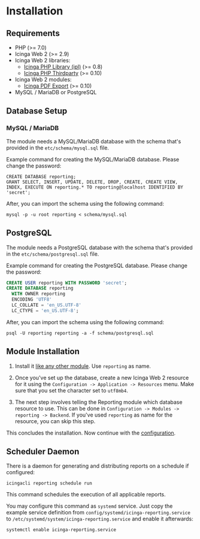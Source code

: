 # Installation

## Requirements

* PHP (>= 7.0)
* Icinga Web 2 (>= 2.9)
* Icinga Web 2 libraries:
  * [Icinga PHP Library (ipl)](https://github.com/Icinga/icinga-php-library) (>= 0.8)
  * [Icinga PHP Thirdparty](https://github.com/Icinga/icinga-php-thirdparty) (>= 0.10)
* Icinga Web 2 modules:
  * [Icinga PDF Export](https://github.com/Icinga/icingaweb2-module-pdfexport) (>= 0.10)
* MySQL / MariaDB or PostgreSQL

## Database Setup

### MySQL / MariaDB

The module needs a MySQL/MariaDB database with the schema that's provided in the `etc/schema/mysql.sql` file.

Example command for creating the MySQL/MariaDB database. Please change the password:

```
CREATE DATABASE reporting;
GRANT SELECT, INSERT, UPDATE, DELETE, DROP, CREATE, CREATE VIEW, INDEX, EXECUTE ON reporting.* TO reporting@localhost IDENTIFIED BY 'secret';
```

After, you can import the schema using the following command:

```
mysql -p -u root reporting < schema/mysql.sql
```

## PostgreSQL

The module needs a PostgreSQL database with the schema that's provided in the `etc/schema/postgresql.sql` file.

Example command for creating the PostgreSQL database. Please change the password:

```sql
CREATE USER reporting WITH PASSWORD 'secret';
CREATE DATABASE reporting
  WITH OWNER reporting
  ENCODING 'UTF8'
  LC_COLLATE = 'en_US.UTF-8'
  LC_CTYPE = 'en_US.UTF-8';
```

After, you can import the schema using the following command:

```
psql -U reporting reporting -a -f schema/postgresql.sql
```

## Module Installation

1. Install it [like any other module](https://icinga.com/docs/icinga-web-2/latest/doc/08-Modules/#installation).
Use `reporting` as name.

2. Once you've set up the database, create a new Icinga Web 2 resource for it using the
`Configuration -> Application -> Resources` menu. Make sure that you set the character set to `utf8mb4`.

3. The next step involves telling the Reporting module which database resource to use. This can be done in
`Configuration -> Modules -> reporting -> Backend`. If you've used `reporting` as name for the resource,
you can skip this step.

This concludes the installation. Now continue with the [configuration](03-Configuration.md).

## Scheduler Daemon

There is a daemon for generating and distributing reports on a schedule if configured:

```
icingacli reporting schedule run
```

This command schedules the execution of all applicable reports.

You may configure this command as `systemd` service. Just copy the example service definition from
`config/systemd/icinga-reporting.service` to `/etc/systemd/system/icinga-reporting.service` and enable it afterwards:

```
systemctl enable icinga-reporting.service
```
